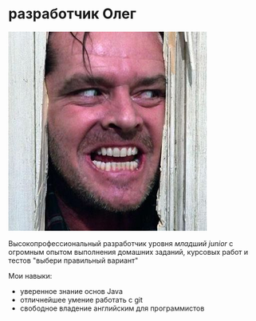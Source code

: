 # разработчик Олег

![](img/avatarus.jpg)

Высокопрофессиональный разработчик уровня *младший junior* с огромным опытом выполнения домашних заданий, курсовых работ и тестов "выбери правильный вариант"


Мои навыки:
- уверенное знание основ Java
- отличнейшее умение работать с git
- свободное владение английским для программистов
